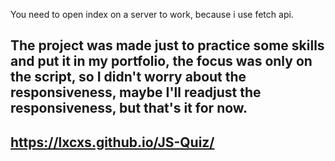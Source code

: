 You need to open index on a server to work, because i use fetch api.
## The project was made just to practice some skills and put it in my portfolio, the focus was only on the script, so I didn't worry about the responsiveness, maybe I'll readjust the responsiveness, but that's it for now.

## https://lxcxs.github.io/JS-Quiz/
